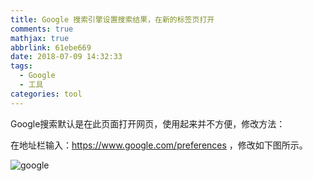 ```yaml
---
title: Google 搜索引擎设置搜索结果，在新的标签页打开
comments: true
mathjax: true
abbrlink: 61ebe669
date: 2018-07-09 14:32:33
tags:
  - Google
  - 工具
categories: tool
---
```


Google搜索默认是在此页面打开网页，使用起来并不方便，修改方法：

在地址栏输入：https://www.google.com/preferences ，修改如下图所示。

![google](https://qn.hushhw.cn/google_tool.png)